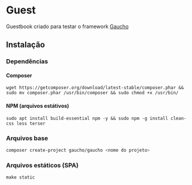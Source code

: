 # Guest

Guestbook criado para testar o framework [Gaucho](https://github.com/devgaucho/gaucho)

## Instalação

### Dependências

#### Composer

```
wget https://getcomposer.org/download/latest-stable/composer.phar && sudo mv composer.phar /usr/bin/composer && sudo chmod +x /usr/bin/
```

#### NPM (arquivos estátivos)

```
sudo apt install build-essential npm -y && sudo npm -g install clean-css less terser
```

### Arquivos base

```bash
composer create-project gaucho/gaucho <nome do projeto>
```

### Arquivos estáticos (SPA)

```
make static
```